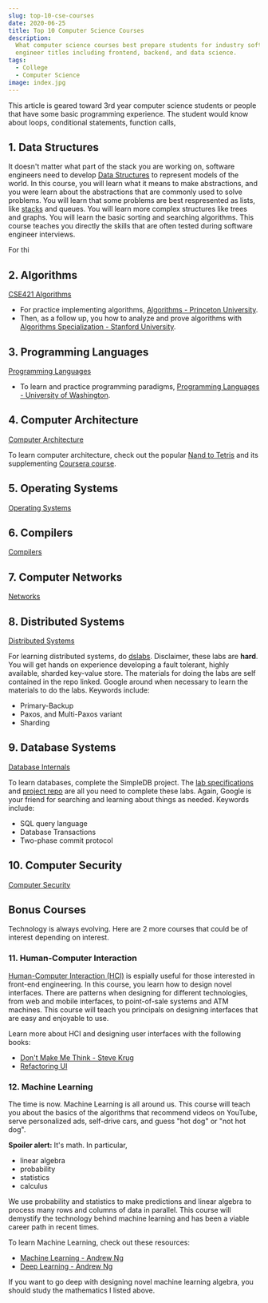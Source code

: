 ```yaml
---
slug: top-10-cse-courses
date: 2020-06-25
title: Top 10 Computer Science Courses
description:
  What computer science courses best prepare students for industry software
  engineer titles including frontend, backend, and data science.
tags:
  - College
  - Computer Science
image: index.jpg
---
```


This article is geared toward 3rd year computer science students or people that
have some basic programming experience. The student would know about loops,
conditional statements, function calls,

## 1. Data Structures

It doesn't matter what part of the stack you are working on, software engineers
need to develop
[Data Structures](https://courses.cs.washington.edu/courses/cse332/) to
represent models of the world. In this course, you will learn what it means to
make abstractions, and you were learn about the abstractions that are commonly
used to solve problems. You will learn that some problems are best respresented
as lists, like [stacks](https://skies.dev/blog/stacks) and queues. You will
learn more complex structures like trees and graphs. You will learn the basic
sorting and searching algorithms. This course teaches you directly the skills
that are often tested during software engineer interviews.

For thi

## 2. Algorithms

[CSE421 Algorithms](https://courses.cs.washington.edu/courses/cse421/)

- For practice implementing algorithms,
  [Algorithms - Princeton University](https://www.coursera.org/learn/algorithms-part1).
- Then, as a follow up, you how to analyze and prove algorithms with
  [Algorithms Specialization - Stanford University](https://www.coursera.org/specializations/algorithms?).

## 3. Programming Languages

[Programming Languages](https://courses.cs.washington.edu/courses/cse403/)

- To learn and practice programming paradigms,
  [Programming Languages - University of Washington](https://www.coursera.org/learn/programming-languages?).

## 4. Computer Architecture

[Computer Architecture](https://courses.cs.washington.edu/courses/cse469/)

To learn computer architecture, check out the popular
[Nand to Tetris](https://www.coursera.org/learn/build-a-computer?) and its
supplementing
[Coursera course](https://www.coursera.org/learn/build-a-computer).

## 5. Operating Systems

[Operating Systems](https://courses.cs.washington.edu/courses/cse451/)

## 6. Compilers

[Compilers](https://courses.cs.washington.edu/courses/cse401/)

## 7. Computer Networks

[Networks](https://courses.cs.washington.edu/courses/cse461/)

## 8. Distributed Systems

[Distributed Systems](https://courses.cs.washington.edu/courses/cse452/)

For learning distributed systems, do
[dslabs](https://github.com/emichael/dslabs). Disclaimer, these labs are
**hard**. You will get hands on experience developing a fault tolerant, highly
available, sharded key-value store. The materials for doing the labs are self
contained in the repo linked. Google around when necessary to learn the
materials to do the labs. Keywords include:

- Primary-Backup
- Paxos, and Multi-Paxos variant
- Sharding

## 9. Database Systems

[Database Internals](https://courses.cs.washington.edu/courses/cse444/)

To learn databases, complete the SimpleDB project. The
[lab specifications](https://github.com/MIT-DB-Class/course-info-2018) and
[project repo](https://github.com/MIT-DB-Class/simple-db-hw) are all you need to
complete these labs. Again, Google is your friend for searching and learning
about things as needed. Keywords include:

- SQL query language
- Database Transactions
- Two-phase commit protocol

## 10. Computer Security

[Computer Security](https://courses.cs.washington.edu/courses/cse484/)

## Bonus Courses

Technology is always evolving. Here are 2 more courses that could be of interest
depending on interest.

### 11. Human-Computer Interaction

[Human-Computer Interaction (HCI)](https://courses.cs.washington.edu/courses/cse440/)
is espially useful for those interested in front-end engineering. In this
course, you learn how to design novel interfaces. There are patterns when
designing for different technologies, from web and mobile interfaces, to
point-of-sale systems and ATM machines. This course will teach you principals on
designing interfaces that are easy and enjoyable to use.

Learn more about HCI and designing user interfaces with the following books:

- [Don't Make Me Think - Steve Krug](https://www.amazon.com/Dont-Make-Me-Think-Usability/dp/0321344758)
- [Refactoring UI](https://refactoringui.com/)

### 12. Machine Learning

The time is now. Machine Learning is all around us. This course will teach you
about the basics of the algorithms that recommend videos on YouTube, serve
personalized ads, self-drive cars, and guess "hot dog" or "not hot dog".

**Spoiler alert:** It's math. In particular,

- linear algebra
- probability
- statistics
- calculus

We use probability and statistics to make predictions and linear algebra to
process many rows and columns of data in parallel. This course will demystify
the technology behind machine learning and has been a viable career path in
recent times.

To learn Machine Learning, check out these resources:

- [Machine Learning - Andrew Ng](https://www.coursera.org/learn/machine-learning)
- [Deep Learning - Andrew Ng](https://www.coursera.org/specializations/deep-learning)

If you want to go deep with designing novel machine learning algebra, you should
study the mathematics I listed above.
